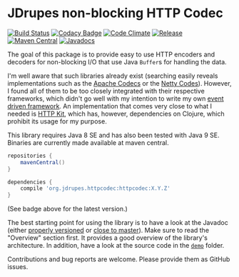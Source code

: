 JDrupes non-blocking HTTP Codec
===============================

[![Build Status](https://travis-ci.org/mnlipp/jdrupes-httpcodec.svg?branch=master)](https://travis-ci.org/mnlipp/jdrupes-httpcodec) 
[![Codacy Badge](https://api.codacy.com/project/badge/Grade/0d9e648d1d904ec6a1f0ca713ca30c5c)](https://www.codacy.com/app/mnlipp/jdrupes-httpcodec?utm_source=github.com&amp;utm_medium=referral&amp;utm_content=mnlipp/jdrupes-httpcodec&amp;utm_campaign=Badge_Grade)
[![Code Climate](https://lima.codeclimate.com/github/mnlipp/jdrupes-httpcodec/badges/gpa.svg)](https://lima.codeclimate.com/github/mnlipp/jdrupes-httpcodec)
[![Release](https://jitpack.io/v/mnlipp/jdrupes-httpcodec.svg)](https://jitpack.io/#mnlipp/jdrupes-httpcodec)
[![Maven Central](https://img.shields.io/maven-central/v/org.jdrupes.httpcodec/httpcodec.svg)](http://search.maven.org/#search%7Cga%7C1%7Cg%3A%22org.jdrupes.httpcodec%22)
[![Javadocs](https://www.javadoc.io/badge/org.jdrupes.httpcodec/httpcodec.svg)](https://www.javadoc.io/doc/org.jdrupes.httpcodec/httpcodec)

The goal of this package is to provide easy to use HTTP 
encoders and decoders for non-blocking I/O
that use Java `Buffer`s for handling the data.

I'm well aware that such libraries already exist (searching easily reveals
implementations such as the 
[Apache Codecs](https://hc.apache.org/httpcomponents-core-ga/httpcore-nio/apidocs/org/apache/http/impl/nio/codecs/package-summary.html) 
or the 
[Netty Codes](http://netty.io/4.0/api/io/netty/handler/codec/http/package-summary.html)).
However, I found all of them to be too closely integrated with their respective
frameworks, which didn't go well with my intention to write my own
[event driven framework](http://mnlipp.github.io/jgrapes/). 
An implementation that comes very close to what I needed is 
[HTTP Kit](https://github.com/http-kit/http-kit), which has, however,
dependencies on Clojure, which prohibit its usage for my purpose.

This library requires Java 8 SE and has also been tested with Java 9 SE.
Binaries are currently made available at maven central.

```gradle
repositories {
	mavenCentral()
}

dependencies {
	compile 'org.jdrupes.httpcodec:httpcodec:X.Y.Z'
}
```

(See badge above for the latest version.) 

The best starting point for using the library is to have a look at the Javadoc (either 
[properly versioned](https://www.javadoc.io/doc/org.jdrupes.httpcodec/httpcodec/)
or [close to master](https://mnlipp.github.io/jdrupes-httpcodec/javadoc/index.html)).
Make sure to read the "Overview" section first. It provides a good overview of
the library's architecture. In addition, have a look  at the source code in the 
[`demo`](https://github.com/mnlipp/jdrupes-httpcodec/tree/master/demo/org/jdrupes/httpcodec/demo) folder.

Contributions and bug reports are welcome. Please provide them as
GitHub issues.
